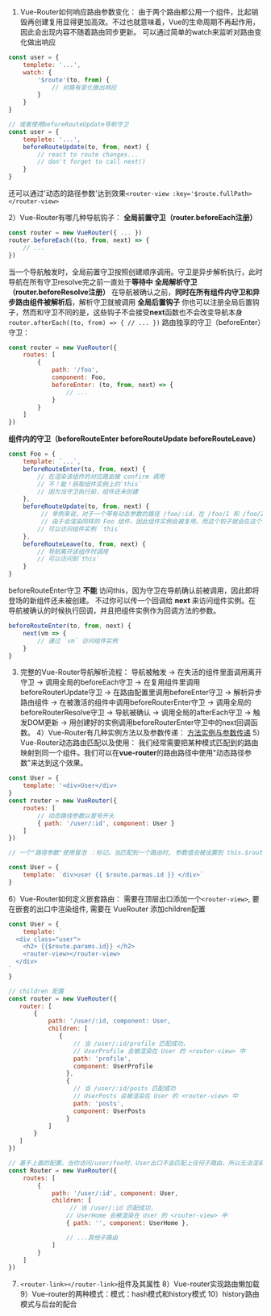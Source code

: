 1) Vue-Router如何响应路由参数变化：
由于两个路由都公用一个组件，比起销毁再创建复用显得更加高效。不过也就意味着，Vue的生命周期不再起作用，因此会出现内容不随着路由同步更新。
可以通过简单的watch来监听对路由变化做出响应
```javascript
const user = {
	templete: '...',
	watch: {
		'$route'(to, from) {
			// 对路有变化做出响应
		}
	}
}

// 或者使用beforeRouteUpdate导航守卫
const user = {
	templete: '...',
	beforeRouteUpdate(to, from, next) {
		// react to route changes...
        // don't forget to call next()
	}
}
```

还可以通过'动态的路径参数'达到效果`<router-view :key='$route.fullPath></router-view>`

2）Vue-Router有哪几种导航钩子：
**全局前置守卫（router.beforeEach注册）**
```javascript
const router = new VueRouter({ ... })
router.beforeEach((to, from, next) => {
	// ...
})

```
当一个导航触发时，全局前置守卫按照创建顺序调用。守卫是异步解析执行，此时导航在所有守卫resolve完之前一直处于**等待中**
**全局解析守卫（router.beforeResolve注册）**
在导航被确认之前，**同时在所有组件内守卫和异步路由组件被解析后**，解析守卫就被调用
**全局后置钩子**
你也可以注册全局后置钩子，然而和守卫不同的是，这些钩子不会接受**next**函数也不会改变导航本身
`router.afterEach((to, from) => {
  // ...
})`
路由独享的守卫（beforeEnter）守卫：
```javascript
const router = new VueRouter({
	routes: [
		{
			path: '/foo',
			component: Foo,
			beforeEnter: (to, from, next）=> {
				// ...
			}
		}
	]
})
```
**组件内的守卫（beforeRouteEnter beforeRouteUpdate beforeRouteLeave）**
```javascript
const Foo = {
	template: `...`,
	beforeRouteEnter(to, from, next) {
		// 在渲染该组件的对应路由被 confirm 调用
		// 不！能！获取组件实例上的`this`
		// 因为当守卫执行前，组件还未创建
	},
	beforeRouteUpdate(to, from, next) {
		 // 举例来说，对于一个带有动态参数的路径 /foo/:id，在 /foo/1 和 /foo/2 之间跳转的时候，
   		 // 由于会渲染同样的 Foo 组件，因此组件实例会被复用。而这个钩子就会在这个情况下被调用。
    	// 可以访问组件实例 `this`
	},
	beforeRouteLeave(to, from, next) {
		// 导航离开该组件时调用
		// 可以访问到`this`
	}
}
```
beforeRouteEnter守卫 **不能** 访问this，因为守卫在导航确认前被调用，因此即将登场的新组件还未被创建。
不过你可以传一个回调给 **next** 来访问组件实例。在导航被确认的时候执行回调，并且把组件实例作为回调方法的参数。
```javascript
beforeRouteEnter(to, from, next) {
	next(vm => {
		// 通过 `vm` 访问组件实例
	}
}
```

3) 完整的Vue-Router导航解析流程：
导航被触发 -> 在失活的组件里面调用离开守卫 -> 调用全局的beforeEach守卫 -> 在复用组件里调用beforeRouterUpdate守卫 -> 在路由配置里调用beforeEnter守卫 -> 解析异步路由组件 -> 在被激活的组件中调用beforeRouterEnter守卫 -> 调用全局的beforeRouterResolve守卫 -> 导航被确认 -> 调用全局的afterEach守卫 -> 触发DOM更新 -> 用创建好的实例调用beforeRouterEnter守卫中的next回调函数。
4）Vue-Router有几种实例方法以及参数传递：
[方法实例与参数传递](https://www.jianshu.com/p/2be6f131cec5?tdsourcetag=s_pcqq_aiomsg "方法实例与参数传递")
5）Vue-Router动态路由匹配以及使用：
我们经常需要把某种模式匹配到的路由映射到同一个组件。我们可以在**vue-router**的路由路径中使用"动态路径参数"来达到这个效果。
```javascript
const User = {
	template: '<div>User</div>
}
const router = new VueRouter({
	routes: [
		// 动态路径参数以冒号开头
		{ path: '/user/:id', component: User }
	]
})

// 一个"路径参数"使用冒泡 ：标记。当匹配到一个路由时, 参数值会被设置到 this.$route.params , 可以在每个组件中使用

const User = {
	template: `div>user {{ $route.parmas.id }} </div>`
}
```
6）Vue-Router如何定义嵌套路由：
需要在顶层出口添加一个`<router-view>`, 要在嵌套的出口中渲染组件, 需要在 VueRouter 添加children配置
```javascript
const User = {
	template: `
  <div class="user">
    <h2> {{$route.params.id}} </h2>
    <router-view></router-view>
  </div>
`
}

// children 配置
const router = new VueRouter({
   router: [
	   {
		   path: '/user/:id, component: User,
		   children: [
		      {
				  // 当 /user/:id/profile 匹配成功，
				  // UserProfile 会被渲染在 User 的 <router-view> 中
				  path: 'profile',
				  component: UserProfile
				},
				{
				  // 当 /user/:id/posts 匹配成功
				  // UserPosts 会被渲染在 User 的 <router-view> 中
				  path: 'posts',
				  component: UserPosts
				}
		   ]
	   }
   ]
})

// 基于上面的配置，当你访问/user/foo时，User出口不会匹配上任何子路由，所以无法渲染出任何东西，如果你想要渲染点什么，可以提供一个 空的 子路由：
const Router = new VueRouter({
	routes: [
		{
			path: '/user/:id', component: User,
			children: [
				 // 当 /user/:id 匹配成功，
				// UserHome 会被渲染在 User 的 <router-view> 中
				{ path: '', component: UserHome },

				// ...其他子路由
			]
		}
	]
})


```
7) `<router-link></router-link>`组件及其属性
8）Vue-router实现路由懒加载
9）Vue-router的两种模式：模式：hash模式和history模式
10）history路由模式与后台的配合